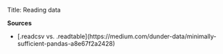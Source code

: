 Title: Reading data

**Sources**
<ul>
<li>[.readcsv vs. .readtable](https://medium.com/dunder-data/minimally-sufficient-pandas-a8e67f2a2428)</li>
</ul>
